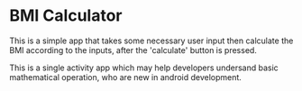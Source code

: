# BMI Calculator

This is a simple app that takes some necessary user input then calculate the BMI according to the inputs, after the 'calculate' button is pressed.

This is a single activity app which may help developers undersand basic mathematical operation, who are new in android development.
